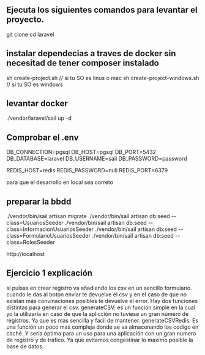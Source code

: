 ## Ejecuta los siguientes comandos para levantar el proyecto.

git clone
cd laravel

## instalar dependecias a traves de docker sin necesitad de tener composer instalado
sh create-project.sh // si tu SO es linus o mac
sh create-project-windows.sh // si tu SO es windows

## levantar docker
./vendor/laravel/sail up -d

## Comprobar el .env

DB_CONNECTION=pgsql
DB_HOST=pgsql
DB_PORT=5432
DB_DATABASE=laravel
DB_USERNAME=sail
DB_PASSWORD=password

REDIS_HOST=redis
REDIS_PASSWORD=null
REDIS_PORT=6379

para que el desarrollo en local sea correto

## preparar la bbdd 
./vendor/bin/sail artisan migrate
./vendor/bin/sail artisan db:seed --class=UsuariosSeeder
./vendor/bin/sail artisan db:seed --class=InformacionUsuariosSeeder
./vendor/bin/sail artisan db:seed --class=FormularioUsuariosSeeder
./vendor/bin/sail artisan db:seed --class=RolesSeeder



http://localhost 


## Ejercicio 1 explicación 

si pulsas en crear registro va añadiendo los csv en un sencillo formulario.
cuando le das al boton enviar te devuelve el csv y en el caso de que no exístan más convinaciones posibles te devuelve el error.
Hay dos funciones distintas para generar el csv.
generateCSV: es un función simple en la cual yo la utilizaría en caso de que la aplicción no tuviese un gran número de registros. Ya que es mas sencilla y facil de mantener. 
generateCSVRedis: Es una función un poco mas compleja donde se va almacenando los codigo en caché. Y sería óptima para un uso para una aplicación con un gran numero de registro y de tráfico. Ya que evitamos congestinar lo maxímo posible la base de datos.

